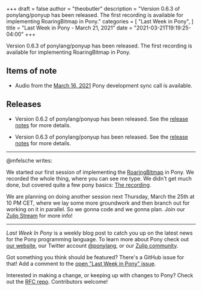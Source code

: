 +++
draft = false
author = "theobutler"
description = "Version 0.6.3 of ponylang/ponyup has been released. The first recording is available for implementing RoaringBitmap in Pony."
categories = [
    "Last Week in Pony",
]
title = "Last Week in Pony - March 21, 2021"
date = "2021-03-21T19:19:25-04:00"
+++

Version 0.6.3 of ponylang/ponyup has been released. The first recording is available for implementing RoaringBitmap in Pony.
<!--more-->

## Items of note

- Audio from the [March 16, 2021](https://sync-recordings.ponylang.io/r/2021_03_16.m4a) Pony development sync call is available.

## Releases

- Version 0.6.2 of ponylang/ponyup has been released.
See the [release notes](https://github.com/ponylang/ponyup/releases/tag/0.6.2) for more details.

- Version 0.6.3 of ponylang/ponyup has been released.
See the [release notes](https://github.com/ponylang/ponyup/releases/tag/0.6.3) for more details.

---

@mfelsche writes:

We started our first session of implementing the [RoaringBitmap](https://www.roaringbitmap.org/) in Pony. We recorded the whole thing, where you can see me type. We didn't get much done, but covered quite a few pony basics: [The recording](https://sync-recordings.ponylang.io/roaring-bitmap/2021_03_18.mp4).

We are planning on doing another session next Thursday, March the 25th at 10 PM CET, where we lay some more groundwork and then branch out for working on it in parallel. So we gonna code and we gonna plan. Join our [Zulip Stream](https://ponylang.zulipchat.com/#narrow/stream/190363-projects/topic/RoaringBitmap) for more info!

---

_Last Week In Pony_ is a weekly blog post to catch you up on the latest news for the Pony programming language. To learn more about Pony check out [our website](https://ponylang.io), our Twitter account [@ponylang](https://twitter.com/ponylang), or our [Zulip community](https://ponylang.zulipchat.com).

Got something you think should be featured? There's a GitHub issue for that! Add a comment to the [open "Last Week in Pony" issue](https://github.com/ponylang/ponylang.github.io/issues?q=is%3Aissue+is%3Aopen+label%3Alast-week-in-pony).

Interested in making a change, or keeping up with changes to Pony? Check out the [RFC repo](https://github.com/ponylang/rfcs). Contributors welcome!
